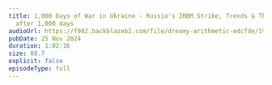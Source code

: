 ```yaml
---
title: 1,000 Days of War in Ukraine - Russia's IRBM Strike, Trends & The Forces
  after 1,000 days
audioUrl: https://f002.backblazeb2.com/file/dreamy-arithmetic-edcfde/1%2C000+Days+of+War+in+Ukraine+-+Russia's+IRBM+Strike%2C+Trends+%26+The+Forces+after+1%2C000+days.mp3
pubDate: 25 Nov 2024
duration: 1:02:16
size: 88.7
explicit: false
episodeType: full
---
```

